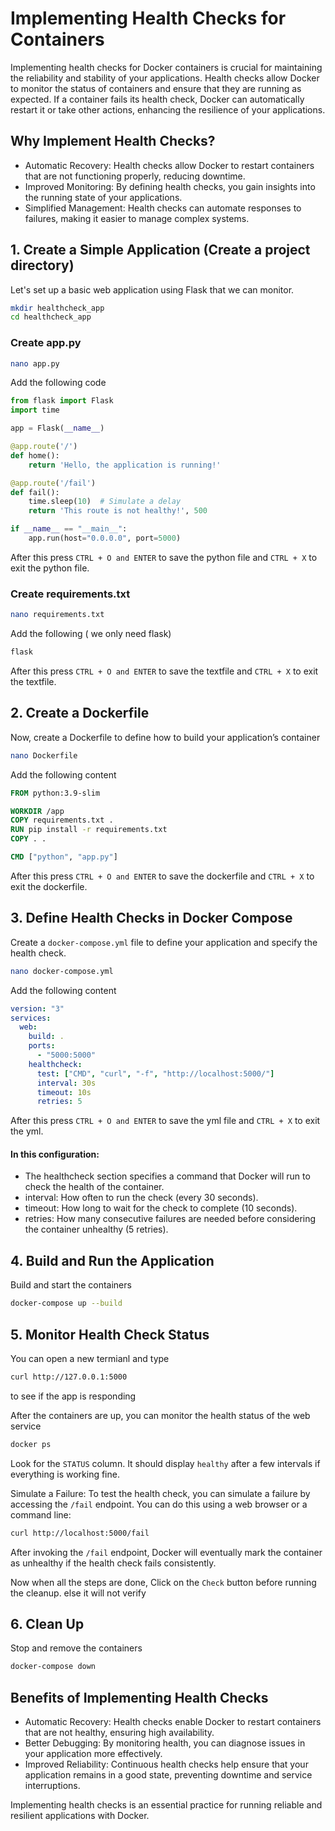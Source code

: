 # Implementing Health Checks for Containers

Implementing health checks for Docker containers is crucial for maintaining the reliability and stability of your applications. Health checks allow Docker to monitor the status of containers and ensure that they are running as expected. If a container fails its health check, Docker can automatically restart it or take other actions, enhancing the resilience of your applications.


## Why Implement Health Checks?

- Automatic Recovery: Health checks allow Docker to restart containers that are not functioning properly, reducing downtime.
- Improved Monitoring: By defining health checks, you gain insights into the running state of your applications.
- Simplified Management: Health checks can automate responses to failures, making it easier to manage complex systems.



## 1. Create a Simple Application (Create a project directory)

Let's set up a basic web application using Flask that we can monitor. 
```bash 
mkdir healthcheck_app
cd healthcheck_app
```

### Create app.py

```bash 
nano app.py
```
Add the following code
```py 
from flask import Flask
import time

app = Flask(__name__)

@app.route('/')
def home():
    return 'Hello, the application is running!'

@app.route('/fail')
def fail():
    time.sleep(10)  # Simulate a delay
    return 'This route is not healthy!', 500

if __name__ == "__main__":
    app.run(host="0.0.0.0", port=5000)
```
After this press `CTRL + O and ENTER` to save the python file and `CTRL + X` to exit the python file.

###  Create requirements.txt
```bash 
nano requirements.txt
```
Add the following ( we only need flask)
```txt 
flask
```
After this press `CTRL + O and ENTER` to save the textfile and `CTRL + X` to exit the textfile.


## 2. Create a Dockerfile

Now, create a Dockerfile to define how to build your application’s container
```bash 
nano Dockerfile
```

Add the following content
```Dockerfile 
FROM python:3.9-slim

WORKDIR /app
COPY requirements.txt .
RUN pip install -r requirements.txt 
COPY . .

CMD ["python", "app.py"]
```
After this press `CTRL + O and ENTER` to save the dockerfile and `CTRL + X` to exit the dockerfile.

## 3. Define Health Checks in Docker Compose

Create a `docker-compose.yml` file to define your application and specify the health check.
```bash 
nano docker-compose.yml
```

Add the following content
```yml
version: "3" 
services:
  web:
    build: .
    ports:
      - "5000:5000"
    healthcheck:
      test: ["CMD", "curl", "-f", "http://localhost:5000/"]
      interval: 30s
      timeout: 10s
      retries: 5
```
After this press `CTRL + O and ENTER` to save the yml file and `CTRL + X` to exit the yml.
#### In this configuration:

- The healthcheck section specifies a command that Docker will run to check the health of the container.
- interval: How often to run the check (every 30 seconds).
- timeout: How long to wait for the check to complete (10 seconds).
- retries: How many consecutive failures are needed before considering the container unhealthy (5 retries).


## 4. Build and Run the Application

Build and start the containers
```bash 
docker-compose up --build
```


## 5. Monitor Health Check Status

You can open a new termianl and type
```bash
curl http://127.0.0.1:5000
```
to see if the app is responding

After the containers are up, you can monitor the health status of the web service
```bash 
docker ps
```
Look for the `STATUS` column. It should display `healthy` after a few intervals if everything is working fine.

Simulate a Failure: To test the health check, you can simulate a failure by accessing the `/fail` endpoint. You can do this using a web browser or a command line:
```bash 
curl http://localhost:5000/fail
```
After invoking the `/fail` endpoint, Docker will eventually mark the container as unhealthy if the health check fails consistently.


Now when all the steps are done, Click on the `Check` button before running the cleanup. else it will not verify


## 6. Clean Up

Stop and remove the containers
```bash 
docker-compose down
```



## Benefits of Implementing Health Checks
- Automatic Recovery: Health checks enable Docker to restart containers that are not healthy, ensuring high availability.
- Better Debugging: By monitoring health, you can diagnose issues in your application more effectively.
- Improved Reliability: Continuous health checks help ensure that your application remains in a good state, preventing downtime and service interruptions.


Implementing health checks is an essential practice for running reliable and resilient applications with Docker. 

